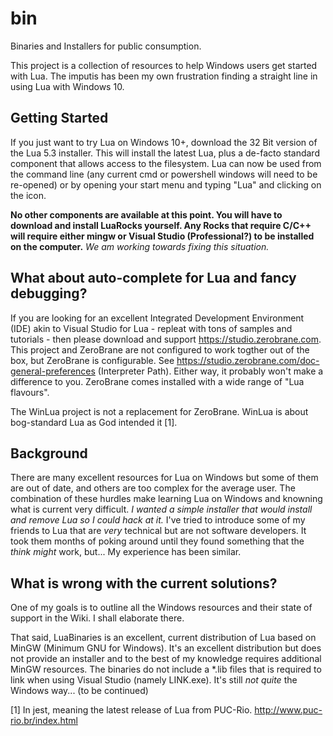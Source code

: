 # bin
Binaries and Installers for public consumption.

This project is a collection of resources to help Windows users get started with Lua. The imputis has been my own frustration finding a straight line in using Lua with Windows 10.

## Getting Started

If you just want to try Lua on Windows 10+, download the 32 Bit version of the Lua 5.3 installer. This will install the latest Lua, plus a de-facto standard component that allows access to the filesystem. Lua can now be used from the command line (any current cmd or powershell windows will need to be re-opened) or by opening your start menu and typing "Lua" and clicking on the icon. 

**No other components are available at this point. You will have to download and install LuaRocks yourself. Any Rocks that require C/C++ will require either mingw or Visual Studio (Professional?) to be installed on the computer.** *We am working towards fixing this situation.*

## What about auto-complete for Lua and fancy debugging?

If you are looking for an excellent Integrated Development Environment (IDE) akin to Visual Studio for Lua - repleat with tons of samples and tutorials - then please download and support https://studio.zerobrane.com. This project and ZeroBrane are not configured to work togther out of the box, but ZeroBrane is configurable. See https://studio.zerobrane.com/doc-general-preferences (Interpreter Path). Either way, it probably won't make a difference to you. ZeroBrane comes installed with a wide range of "Lua flavours". 

The WinLua project is not a replacement for ZeroBrane. WinLua is about bog-standard Lua as God intended it [1].

## Background

There are many excellent resources for Lua on Windows but some of them are out of date, and others are too complex for the average user. The combination of these hurdles make learning Lua on Windows and knowning what is current very difficult. *I wanted a simple installer that would install and remove Lua so I could hack at it.* I've tried to introduce some of my friends to Lua that are *very* technical but are not software developers. It took them months of poking around until they found something that the *think might* work, but... My experience has been similar. 

## What is wrong with the current solutions?

One of my goals is to outline all the Windows resources and their state of support in the Wiki. I shall elaborate there. 

That said, LuaBinaries is an excellent, current distribution of Lua based on MinGW (Minimum GNU for Windows). It's an excellent distribution but does not provide an installer and to the best of my knowledge requires additional MinGW resources. The binaries do not include a *.lib files that is required to link when using Visual Studio (namely LINK.exe). It's still *not quite* the Windows way...
 (to be continued)
 
 [1] In jest, meaning the latest release of Lua from PUC-Rio. http://www.puc-rio.br/index.html
